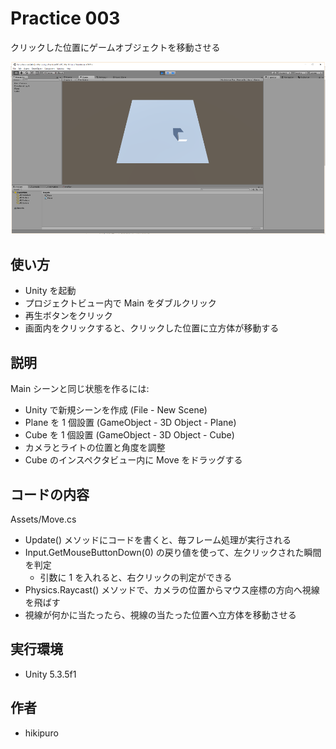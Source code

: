 ﻿# Practice 003

クリックした位置にゲームオブジェクトを移動させる

![Practice 003](https://raw.githubusercontent.com/hikipuro/UnityPractice/image/image/screenshot/Practice-003.png)

## 使い方

- Unity を起動
- プロジェクトビュー内で Main をダブルクリック
- 再生ボタンをクリック
- 画面内をクリックすると、クリックした位置に立方体が移動する

## 説明

Main シーンと同じ状態を作るには:

- Unity で新規シーンを作成 (File - New Scene)
- Plane を 1 個設置 (GameObject - 3D Object - Plane)
- Cube を 1 個設置 (GameObject - 3D Object - Cube)
- カメラとライトの位置と角度を調整
- Cube のインスペクタビュー内に Move をドラッグする

## コードの内容

Assets/Move.cs

- Update() メソッドにコードを書くと、毎フレーム処理が実行される
- Input.GetMouseButtonDown(0) の戻り値を使って、左クリックされた瞬間を判定
  - 引数に 1 を入れると、右クリックの判定ができる
- Physics.Raycast() メソッドで、カメラの位置からマウス座標の方向へ視線を飛ばす
- 視線が何かに当たったら、視線の当たった位置へ立方体を移動させる

## 実行環境

- Unity 5.3.5f1

## 作者

- hikipuro
